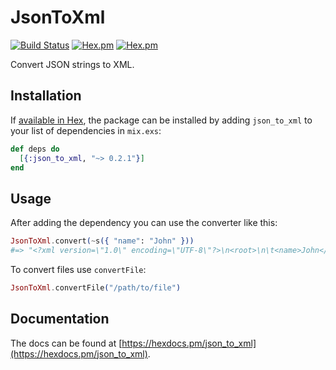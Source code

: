 # JsonToXml
[![Build Status](https://semaphoreci.com/api/v1/semlabs/json_to_xml/branches/master/shields_badge.svg)](https://semaphoreci.com/semlabs/json_to_xml)
[![Hex.pm](https://img.shields.io/hexpm/v/json_to_xml.svg)](https://hex.pm/packages/json_to_xml)
[![Hex.pm](https://img.shields.io/hexpm/l/json_to_xml.svg)](https://github.com/semlabs/json_to_xml)

Convert JSON strings to XML.

## Installation

If [available in Hex](https://hex.pm/docs/publish), the package can be installed
by adding `json_to_xml` to your list of dependencies in `mix.exs`:

```elixir
def deps do
  [{:json_to_xml, "~> 0.2.1"}]
end
```

## Usage

After adding the dependency you can use the converter like this:
```elixir
JsonToXml.convert(~s({ "name": "John" }))
#=> "<?xml version=\"1.0\" encoding=\"UTF-8\"?>\n<root>\n\t<name>John</name>\n</root>"
```

To convert files use `convertFile`:
```elixir
JsonToXml.convertFile("/path/to/file")
```

## Documentation

The docs can be found at [https://hexdocs.pm/json_to_xml](https://hexdocs.pm/json_to_xml).

